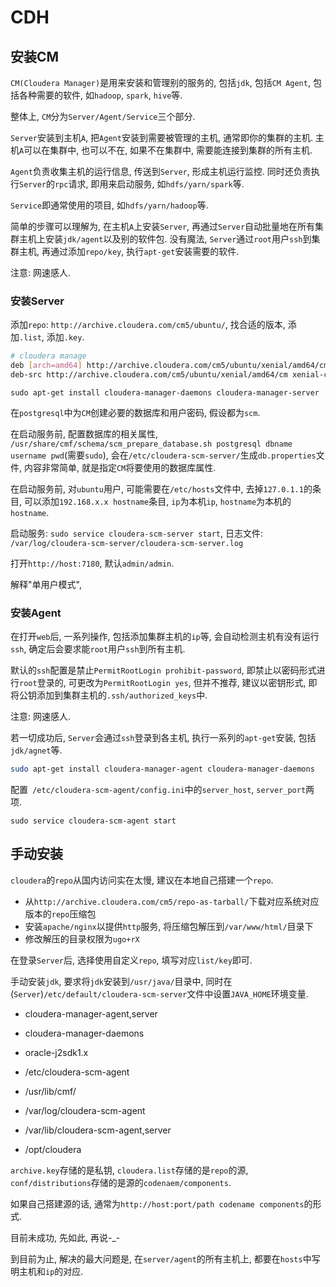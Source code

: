 # CDH

## 安装CM

`CM(Cloudera Manager)`是用来安装和管理别的服务的, 包括`jdk`, 包括`CM Agent`, 包括各种需要的软件, 如`hadoop`, `spark`, `hive`等.

整体上, `CM`分为`Server/Agent/Service`三个部分.

`Server`安装到主机`A`, 把`Agent`安装到需要被管理的主机, 通常即你的集群的主机. 主机`A`可以在集群中, 也可以不在, 如果不在集群中, 需要能连接到集群的所有主机.

`Agent`负责收集主机的运行信息, 传送到`Server`, 形成主机运行监控. 同时还负责执行`Server`的`rpc`请求, 即用来启动服务, 如`hdfs/yarn/spark`等.

`Service`即通常使用的项目, 如`hdfs/yarn/hadoop`等.

简单的步骤可以理解为, 在主机`A`上安装`Server`, 再通过`Server`自动批量地在所有集群主机上安装`jdk/agent`以及别的软件包. 没有魔法, `Server`通过`root`用户`ssh`到集群主机, 再通过添加`repo/key`, 执行`apt-get`安装需要的软件.

注意: 网速感人.

### 安装Server

添加`repo`: `http://archive.cloudera.com/cm5/ubuntu/`, 找合适的版本, 添加`.list`, 添加`.key`.

```sh
# cloudera manage    
deb [arch=amd64] http://archive.cloudera.com/cm5/ubuntu/xenial/amd64/cm xenial-cm5 contrib
deb-src http://archive.cloudera.com/cm5/ubuntu/xenial/amd64/cm xenial-cm5 contrib
```

`sudo apt-get install cloudera-manager-daemons cloudera-manager-server`

在`postgresql`中为`CM`创建必要的数据库和用户密码, 假设都为`scm`.

在启动服务前, 配置数据库的相关属性, `/usr/share/cmf/schema/scm_prepare_database.sh postgresql dbname username pwd`(需要`sudo`), 会在`/etc/cloudera-scm-server/`生成`db.properties`文件, 内容非常简单, 就是指定`CM`将要使用的数据库属性.

在启动服务前, 对`ubuntu`用户, 可能需要在`/etc/hosts`文件中, 去掉`127.0.1.1`的条目, 可以添加`192.168.x.x hostname`条目, `ip`为本机`ip`, `hostname`为本机的`hostname`.

启动服务: `sudo service cloudera-scm-server start`, 日志文件: `/var/log/cloudera-scm-server/cloudera-scm-server.log`

打开`http://host:7180`, 默认`admin/admin`.

解释"单用户模式", 

### 安装Agent

在打开`web`后, 一系列操作, 包括添加集群主机的`ip`等, 会自动检测主机有没有运行`ssh`, 确定后会要求能`root`用户`ssh`到所有主机.

默认的`ssh`配置是禁止`PermitRootLogin prohibit-password`, 即禁止以密码形式进行`root`登录的, 可更改为`PermitRootLogin yes`, 但并不推荐, 建议以密钥形式, 即将公钥添加到集群主机的`.ssh/authorized_keys`中.

注意: 网速感人.

若一切成功后, `Server`会通过`ssh`登录到各主机, 执行一系列的`apt-get`安装, 包括`jdk/agnet`等.

```sh
sudo apt-get install cloudera-manager-agent cloudera-manager-daemons
```

配置` /etc/cloudera-scm-agent/config.ini`中的`server_host`, `server_port`两项.

`sudo service cloudera-scm-agent start`

## 手动安装

`cloudera`的`repo`从国内访问实在太慢, 建议在本地自己搭建一个`repo`.

* 从`http://archive.cloudera.com/cm5/repo-as-tarball/`下载对应系统对应版本的`repo`压缩包
* 安装`apache/nginx`以提供`http`服务, 将压缩包解压到`/var/www/html/`目录下
* 修改解压的目录权限为`ugo+rX`

在登录`Server`后, 选择使用自定义`repo`, 填写对应`list/key`即可.

手动安装`jdk`, 要求将`jdk`安装到`/usr/java/`目录中, 同时在(`Server`)`/etc/default/cloudera-scm-server`文件中设置`JAVA_HOME`环境变量.

* cloudera-manager-agent,server
* cloudera-manager-daemons
* oracle-j2sdk1.x


* /etc/cloudera-scm-agent
* /usr/lib/cmf/
* /var/log/cloudera-scm-agent
* /var/lib/cloudera-scm-agent,server
* /opt/cloudera


`archive.key`存储的是私钥, `cloudera.list`存储的是`repo`的源, `conf/distributions`存储的是源的`codenaem/components`.

如果自己搭建源的话, 通常为`http://host:port/path codename components`的形式.

目前未成功, 先如此, 再说-_-

到目前为止, 解决的最大问题是, 在`server/agent`的所有主机上, 都要在`hosts`中写明主机和`ip`的对应.